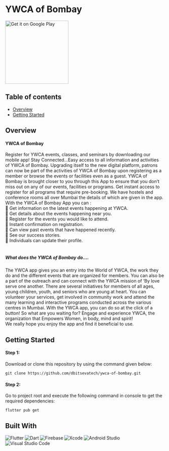 # YWCA of Bombay
<a href='https://play.google.com/store/apps/details?id=com.sevatech.ywca'><img alt='Get it on Google Play' src='https://play.google.com/intl/en_us/badges/static/images/badges/en_badge_web_generic.png' width="200"/></a>
## Table of contents

- [Overview](#overview)
- [Getting Started](#gettingstarted)


## Overview

#### YWCA of Bombay
Register for YWCA events, classes, and seminars by downloading our mobile app! Stay Connected…Easy access to all information and activities of YWCA of Bombay.
Upgrading itself to the new digital platform, patrons can now be part of the activities of YWCA of Bombay upon registering as a member or browse the events or facilities even as a guest. YWCA of Bombay is brought closer to you through this App to ensure that you don’t miss out on any of our events, facilities or programs.
Get instant access to register for all programs that require pre-booking. We have hostels and conference rooms all over Mumbai the details of which are given in the app.
<br>
With the YWCA of Bombay App you can :
<br>
🔽 Get information on the latest events happening at YWCA.<br>
🔽 Get details about the events happening near you.<br>
🔽 Register for the events you would like to attend.<br>
🔽 Instant confirmation on registration.<br>
🔽 Can view past events that have happened recently.<br>
🔽 See our success stories.<br>
🔽 Individuals can update their profile.<br>
<br>

##### What does the YWCA of Bombay do….
The YWCA app gives you an entry into the World of YWCA, the work they do and the different events that are organized for members. You can also be a part of the outreach and can connect with the YWCA mission of ‘By love serve one another. There are several initiatives for members of all ages, young children, youth, and seniors who are young at heart. You can volunteer your services, get involved in community work and attend the many learning and interactive programs conducted across the various centres in Mumbai. With the YWCA app, you can do so at the click of a button! So what are you waiting for? Engage and experience YWCA, the organization that Empowers Women, in body, mind and spirit!
<br>
We really hope you enjoy the app and find it beneficial to use.


## Getting Started  <a id="gettingstarted"></a>

#### Step 1:

Download or clone this repository by using the command given below:

```
git clone https://github.com/dbitsevatech/ywca-of-bombay.git
```

#### Step 2:

Go to project root and execute the following command in console to get the required dependencies:

```
flutter pub get
```

## Built With
![Flutter](https://img.shields.io/badge/Flutter-%2302569B.svg?style=for-the-badge&logo=Flutter&logoColor=white)
![Dart](https://img.shields.io/badge/Dart-0175C2?style=for-the-badge&logo=dart&logoColor=white)
![Firebase](https://img.shields.io/badge/firebase-%23039BE5.svg?style=for-the-badge&logo=firebase)
![Xcode](https://img.shields.io/badge/Xcode-007ACC?style=for-the-badge&logo=Xcode&logoColor=white)
![Android Studio](https://img.shields.io/badge/Android%20Studio-3DDC84.svg?style=for-the-badge&logo=android-studio&logoColor=white)
![Visual Studio Code](https://img.shields.io/badge/Visual%20Studio%20Code-0078d7.svg?style=for-the-badge&logo=visual-studio-code&logoColor=white)


